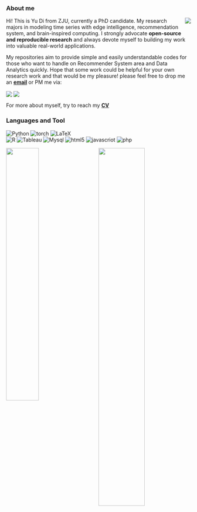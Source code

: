 ### About me

<img align='right' src="https://github-readme-stats.vercel.app/api?username=AmazingDD&show_icons=true&theme=vue&hide_border=true">

Hi! This is Yu Di from ZJU, currently a PhD candidate. My research majors in modeling time series with edge intelligence, recommendation system, and brain-inspired computing. I strongly advocate **open-source and reproducible research** and always devote myself to building my work into valuable real-world applications.

My repositories aim to provide simple and easily understandable codes for those who want to handle on Recommender System area and Data Analytics quickly.
Hope that some work could be helpful for your own research work and that would be my pleasure! please feel free to drop me an [**email**](mailto:yudi2023@zju.edu.cn) or PM me via:

<a alt='LinkedIn' href='https://www.linkedin.com/in/yudimars/'><img align='center' src='https://img.shields.io/badge/LinkedIn-yudimars-blue?style=social&logo=linkedin'></a> <a alt='WeChat' href='https://github.com/AmazingDD/AmazingDD/blob/main/WechatIMG93.jpeg'><img align='center' src='https://img.shields.io/badge/WeChat-yd1172392977-blue?style=social&logo=wechat'></a>

For more about myself, try to reach my [**CV**](http://amazingdd.github.io/)

### Languages and Tool

![Python](https://img.shields.io/badge/python-3670A0?logo=python&logoColor=white) 
![torch](https://img.shields.io/badge/torch-EE4C2C?logo=pytorch&logoColor=white) 
![LaTeX](https://img.shields.io/badge/latex-%23008080.svg?logo=latex&logoColor=white) 	
![R](https://img.shields.io/badge/R-%23E34F26.svg?logo=R&logoColor=white&color=00bfff) 
![Tableau](https://img.shields.io/badge/Tableau-%2311AB00.svg?logo=Tableau&logoColor=white) 
![Mysql](https://img.shields.io/badge/MySQL-%234479A1?logo=mysql&logoColor=white)
![html5](https://img.shields.io/badge/html5-%23E34F26?style=flat&logo=html5&logoColor=white)
![javascriot](https://img.shields.io/badge/javascript-%23F7DF1E?logo=JavaScript&logoColor=white)
![php](https://img.shields.io/badge/php-%23777BB4?logo=php&logoColor=white)
<!-- ![Tableau](https://img.shields.io/badge/Tableau-%2311AB00.svg?style=for-the-badge&logo=Tableau&logoColor=white)  -->


<img align='left' width=42% src="https://github-readme-stats.vercel.app/api/top-langs/?username=AmazingDD&layout=compact&theme=vue&hide_border=True" />
<img align='right' width=50% src="https://github-readme-streak-stats.herokuapp.com?user=amazingDD&theme=vue&hide_border=true" />



